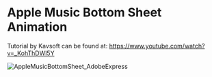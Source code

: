 # Apple Music Bottom Sheet Animation

Tutorial by Kavsoft can be found at: https://www.youtube.com/watch?v=_KohThDWl5Y

![AppleMusicBottomSheet_AdobeExpress](https://user-images.githubusercontent.com/116413320/228595444-6a8d1bb2-9a06-4d01-9731-044e7c5c18c0.gif)
